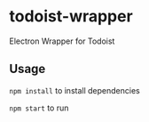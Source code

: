 # todoist-wrapper
Electron Wrapper for Todoist

## Usage
`npm install` to install dependencies

`npm start` to run
